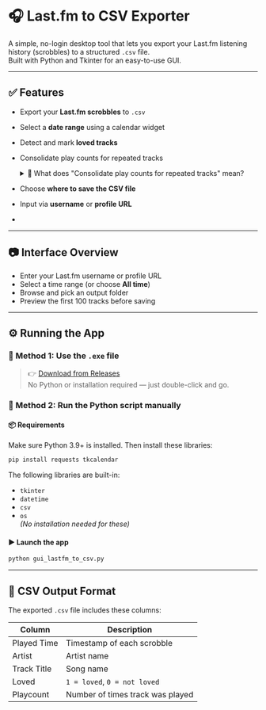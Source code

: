 # 🎧 Last.fm to CSV Exporter

A simple, no-login desktop tool that lets you export your Last.fm listening history (scrobbles) to a structured `.csv` file.  
Built with Python and Tkinter for an easy-to-use GUI.

---

## ✅ Features

- Export your **Last.fm scrobbles** to `.csv`
- Select a **date range** using a calendar widget
- Detect and mark **loved tracks**
- Consolidate play counts for repeated tracks
      <details>
      <summary>🤔 What does "Consolidate play counts for repeated tracks" mean?</summary>

    When a track is played multiple times during the selected date range,  
    the app groups all those plays into **one row** in the CSV.
    
    - ✅ `Playcount` shows **how many times** you played the same track
    - 🕒 `Played Time` reflects the **most recent play**
    - ❤️ `Loved` is set to 1 if **any** of the plays were loved
    
    This keeps your data **clean and compact**, without duplicates.
    
    </details>

- Choose **where to save the CSV file**
- Input via **username** or **profile URL**
- 

---

## 📷 Interface Overview

- Enter your Last.fm username or profile URL
- Select a time range (or choose **All time**)
- Browse and pick an output folder
- Preview the first 100 tracks before saving

---

## ⚙️ Running the App

### 🚀 Method 1: Use the `.exe` file

> 👉 [Download from Releases](https://github.com/your-repo/releases)  
> No Python or installation required — just double-click and go.

### 🧪 Method 2: Run the Python script manually

#### 📦 Requirements

Make sure Python 3.9+ is installed. Then install these libraries:

```bash
pip install requests tkcalendar
```

The following libraries are built-in:
- `tkinter`
- `datetime`
- `csv`
- `os`  
*(No installation needed for these)*

#### ▶️ Launch the app

```bash
python gui_lastfm_to_csv.py
```

---

## 📂 CSV Output Format

The exported `.csv` file includes these columns:

| Column       | Description                      |
|--------------|----------------------------------|
| Played Time  | Timestamp of each scrobble       |
| Artist       | Artist name                      |
| Track Title  | Song name                        |
| Loved        | `1 = loved`, `0 = not loved`     |
| Playcount    | Number of times track was played |
